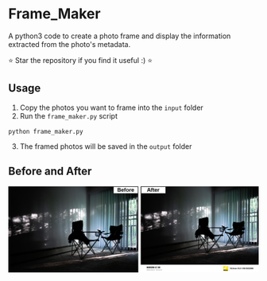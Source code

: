 # Frame_Maker
A python3 code to create a photo frame and display the information extracted from the photo's metadata.

⭐️ Star the repository if you find it useful :) ⭐️

## Usage
1. Copy the photos you want to frame into the `input` folder
2. Run the `frame_maker.py` script
```
python frame_maker.py
```
3. The framed photos will be saved in the `output` folder

## Before and After
<!-- ![Before](./DSC_0043.jpg)
![After](./DSC_0043_new.jpg) -->
![Demo](./res/demo.png)